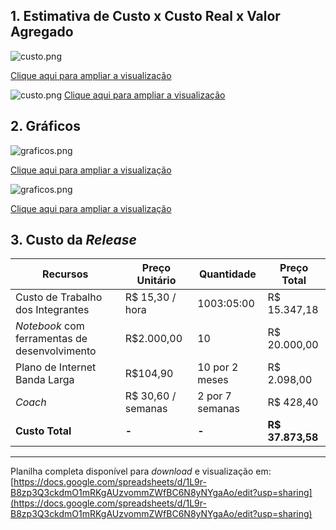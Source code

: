 ## 1. Estimativa de Custo x Custo Real x Valor Agregado

![custo.png](http://i.imgur.com/qKfDcsM.png)

[Clique aqui para ampliar a visualização](http://i.imgur.com/qKfDcsM.png)

![custo.png](http://i.imgur.com/ZcCPg6O.png)
[Clique aqui para ampliar a visualização](http://i.imgur.com/ZcCPg6O.png)


## 2. Gráficos

![graficos.png](http://i.imgur.com/Uu4u0hN.png)

[Clique aqui para ampliar a visualização](http://i.imgur.com/Uu4u0hN.png)

![graficos.png](http://i.imgur.com/7XOsRKS.png)

[Clique aqui para ampliar a visualização](http://i.imgur.com/Uu4u0hN.png)

## 3. Custo da _Release_

| Recursos | Preço Unitário | Quantidade | Preço Total |
| ----- | ----- | ----- | ---- |
| Custo de Trabalho dos Integrantes | R$ 15,30 / hora | 1003:05:00 | R$ 15.347,18 |
| _Notebook_ com ferramentas de desenvolvimento | R$2.000,00 | 10 | R$ 20.000,00 |
| Plano de Internet Banda Larga	| R$104,90 | 10 por 2 meses | R$ 2.098,00 |
| _Coach_ | R$ 30,60 / semanas | 2 por 7 semanas | R$ 428,40 |
| **Custo Total** | **-** | **-** | **R$ 37.873,58** |

-----------------------------------------

Planilha completa disponível para _download_ e visualização em: [https://docs.google.com/spreadsheets/d/1L9r-B8zp3Q3ckdmO1mRKgAUzvommZWfBC6N8yNYgaAo/edit?usp=sharing](https://docs.google.com/spreadsheets/d/1L9r-B8zp3Q3ckdmO1mRKgAUzvommZWfBC6N8yNYgaAo/edit?usp=sharing)		